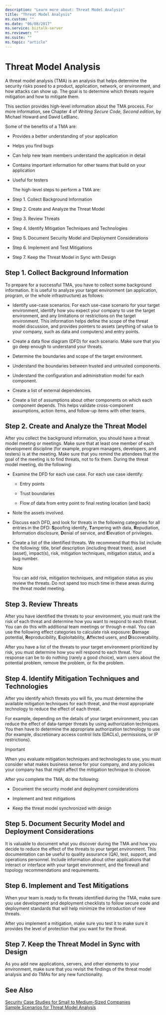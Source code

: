 ```yaml
---
description: "Learn more about: Threat Model Analysis"
title: "Threat Model Analysis"
ms.custom: ""
ms.date: "06/08/2017"
ms.service: biztalk-server
ms.reviewer: ""
ms.suite: ""
ms.topic: "article"
---
```

# Threat Model Analysis
A threat model analysis (TMA) is an analysis that helps determine the security risks posed to a product, application, network, or environment, and how attacks can show up. The goal is to determine which threats require mitigation and how to mitigate them.  
  
 This section provides high-level information about the TMA process. For more information, see Chapter 4 of *Writing Secure Code, Second edition*, by Michael Howard and David LeBlanc.  
  
 Some of the benefits of a TMA are:  
  
- Provides a better understanding of your application  
  
- Helps you find bugs  
  
- Can help new team members understand the application in detail  
  
- Contains important information for other teams that build on your application  
  
- Useful for testers  
  
  The high-level steps to perform a TMA are:  
  
- Step 1. Collect Background Information  
  
- Step 2. Create and Analyze the Threat Model  
  
- Step 3. Review Threats  
  
- Step 4. Identify Mitigation Techniques and Technologies  
  
- Step 5. Document Security Model and Deployment Considerations  
  
- Step 6. Implement and Test Mitigations  
  
- Step 7. Keep the Threat Model in Sync with Design  
  
## Step 1. Collect Background Information  
 To prepare for a successful TMA, you have to collect some background information. It is useful to analyze your target environment (an application, program, or the whole infrastructure) as follows:  
  
-   Identify use-case scenarios. For each use-case scenario for your target environment, identify how you expect your company to use the target environment, and any limitations or restrictions on the target environment. This information helps define the scope of the threat model discussion, and provides pointers to assets (anything of value to your company, such as data and computers) and entry points.  
  
-   Create a data flow diagram (DFD) for each scenario. Make sure that you go deep enough to understand your threats.  
  
-   Determine the boundaries and scope of the target environment.  
  
-   Understand the boundaries between trusted and untrusted components.  
  
-   Understand the configuration and administration model for each component.  
  
-   Create a list of external dependencies.  
  
-   Create a list of assumptions about other components on which each component depends. This helps validate cross-component assumptions, action items, and follow-up items with other teams.  
  
## Step 2. Create and Analyze the Threat Model  
 After you collect the background information, you should have a threat model meeting or meetings. Make sure that at least one member of each development discipline (for example, program managers, developers, and testers) is at the meeting. Make sure that you remind the attendees that the goal of the meeting is to find threats, not to fix them. During the threat model meeting, do the following:  
  
-   Examine the DFD for each use case. For each use case identify:  
  
    -   Entry points  
  
    -   Trust boundaries  
  
    -   Flow of data from entry point to final resting location (and back)  
  
-   Note the assets involved.  
  
-   Discuss each DFD, and look for threats in the following categories for all entries in the DFD: **S**poofing identify, **T**ampering with data, **R**epudiation, **I**nformation disclosure, **D**enial of service, and **E**levation of privileges.  
  
-   Create a list of the identified threats. We recommend that this list include the following: title, brief description (including threat trees), asset (asset), impact(s), risk, mitigation techniques, mitigation status, and a bug number.  
  
    > [!NOTE]
    >  You can add risk, mitigation techniques, and mitigation status as you review the threats. Do not spend too much time in these areas during the threat model meeting.  
  
## Step 3. Review Threats  
 After you have identified the threats to your environment, you must rank the risk of each threat and determine how you want to respond to each threat. You can do this with additional team meetings or through e-mail. You can use the following effect categories to calculate risk exposure: **D**amage potential, **R**eproducibility, **E**xploitability, **A**ffected users, and **D**iscoverability.  
  
 After you have a list of the threats to your target environment prioritized by risk, you must determine how you will respond to each threat. Your response can be to do nothing (rarely a good choice), warn users about the potential problem, remove the problem, or fix the problem.  
  
## Step 4. Identify Mitigation Techniques and Technologies  
 After you identify which threats you will fix, you must determine the available mitigation techniques for each threat, and the most appropriate technology to reduce the effect of each threat.  
  
 For example, depending on the details of your target environment, you can reduce the effect of data-tamper threats by using authorization techniques. You then have to determine the appropriate authorization technology to use (for example, discretionary access control lists (DACLs), permissions, or IP restrictions).  
  
> [!IMPORTANT]
>  When you evaluate mitigation techniques and technologies to use, you must consider what makes business sense for your company, and any policies your company has that might affect the mitigation technique to choose.  
  
 After you complete the TMA, do the following:  
  
-   Document the security model and deployment considerations  
  
-   Implement and test mitigations  
  
-   Keep the threat model synchronized with design  
  
## Step 5. Document Security Model and Deployment Considerations  
 It is valuable to document what you discover during the TMA and how you decide to reduce the effect of the threats to your target environment. This documentation can be useful to quality assurance (QA), test, support, and operations personnel. Include information about other applications that interact or interface with your target environment, and the firewall and topology recommendations and requirements.  
  
## Step 6. Implement and Test Mitigations  
 When your team is ready to fix threats identified during the TMA, make sure you use development and deployment checklists to follow secure code and deployment standards that will help minimize the introduction of new threats.  
  
 After you implement a mitigation, make sure you test it to make sure it provides the level of protection that you want for the threat.  
  
## Step 7. Keep the Threat Model in Sync with Design  
 As you add new applications, servers, and other elements to your environment, make sure that you revisit the findings of the threat model analysis and do TMAs for any new functionality.  
  
## See Also  
[Security Case Studies for Small to Medium-Sized Companies](../core/security-case-studies-for-small-to-medium-sized-companies.md)   
 [Sample Scenarios for Threat Model Analysis](../core/sample-scenarios-for-threat-model-analysis.md)
